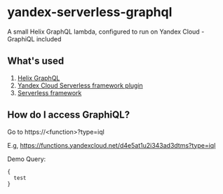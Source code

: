 # yandex-serverless-graphql
A small Helix GraphQL lambda, configured to run on Yandex Cloud - GraphiQL included

## What's used

1. [Helix GraphQL](https://github.com/contrawork/graphql-helix)
2. [Yandex Cloud Serverless framework plugin](https://github.com/yandex-cloud/serverless-plugin)
3. [Serverless framework](https://github.com/serverless/serverless)

## How do I access GraphiQL?

Go to https://\<function\>?type=iql

E.g, https://functions.yandexcloud.net/d4e5at1u2i343ad3dtms?type=iql

Demo Query:
```
{
  test
}
```
